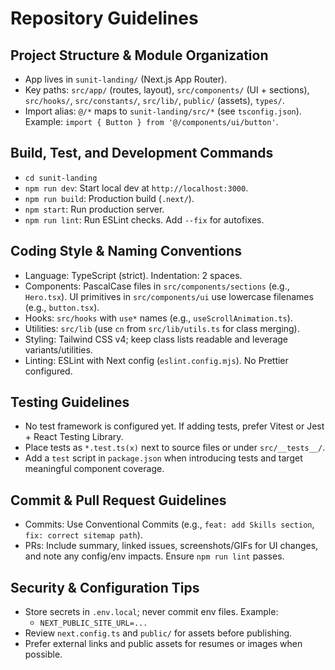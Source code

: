 # Repository Guidelines

## Project Structure & Module Organization
- App lives in `sunit-landing/` (Next.js App Router).
- Key paths: `src/app/` (routes, layout), `src/components/` (UI + sections), `src/hooks/`, `src/constants/`, `src/lib/`, `public/` (assets), `types/`.
- Import alias: `@/*` maps to `sunit-landing/src/*` (see `tsconfig.json`). Example: `import { Button } from '@/components/ui/button'`.

## Build, Test, and Development Commands
- `cd sunit-landing`
- `npm run dev`: Start local dev at `http://localhost:3000`.
- `npm run build`: Production build (`.next/`).
- `npm start`: Run production server.
- `npm run lint`: Run ESLint checks. Add `--fix` for autofixes.

## Coding Style & Naming Conventions
- Language: TypeScript (strict). Indentation: 2 spaces.
- Components: PascalCase files in `src/components/sections` (e.g., `Hero.tsx`). UI primitives in `src/components/ui` use lowercase filenames (e.g., `button.tsx`).
- Hooks: `src/hooks` with `use*` names (e.g., `useScrollAnimation.ts`).
- Utilities: `src/lib` (use `cn` from `src/lib/utils.ts` for class merging).
- Styling: Tailwind CSS v4; keep class lists readable and leverage variants/utilities.
- Linting: ESLint with Next config (`eslint.config.mjs`). No Prettier configured.

## Testing Guidelines
- No test framework is configured yet. If adding tests, prefer Vitest or Jest + React Testing Library.
- Place tests as `*.test.ts(x)` next to source files or under `src/__tests__/`.
- Add a `test` script in `package.json` when introducing tests and target meaningful component coverage.

## Commit & Pull Request Guidelines
- Commits: Use Conventional Commits (e.g., `feat: add Skills section`, `fix: correct sitemap path`).
- PRs: Include summary, linked issues, screenshots/GIFs for UI changes, and note any config/env impacts. Ensure `npm run lint` passes.

## Security & Configuration Tips
- Store secrets in `.env.local`; never commit env files. Example:
  - `NEXT_PUBLIC_SITE_URL=...`
- Review `next.config.ts` and `public/` for assets before publishing.
- Prefer external links and public assets for resumes or images when possible.
